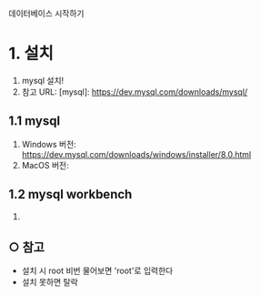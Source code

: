 데이터베이스 시작하기
# 1. 설치
   1) mysql 설치!
   2) 참고 URL: [mysql]: https://dev.mysql.com/downloads/mysql/

## 1.1 mysql 
   1) Windows 버전: https://dev.mysql.com/downloads/windows/installer/8.0.html
   2) MacOS 버전: 

## 1.2 mysql workbench 
   1) 
   
   
## ○ 참고
  * 설치 시 root 비번 물어보면 'root'로 입력한다 
  * 설치 못하면 탈락
